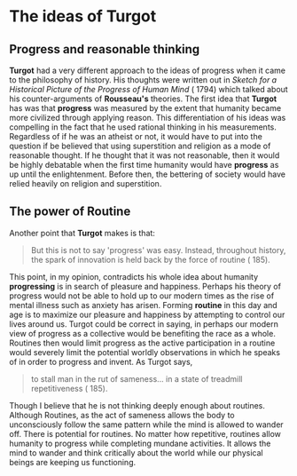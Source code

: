 # The ideas of Turgot
## Progress and reasonable thinking
**Turgot** had a very different approach to the ideas of progress when it came to the philosophy of history. His thoughts were written out in *Sketch for a Historical Picture of the Progress of Human Mind* ( 1794) which talked about his counter-arguments of **Rousseau's** theories. The first idea that **Turgot** has was that **progress**  was measured by the extent that humanity became more civilized through applying reason. This differentiation of his ideas was compelling in the fact that he used rational thinking in his measurements.  Regardless of if he was an atheist or not, it would have to put into the question if be believed that using superstition and religion as a mode of reasonable thought. If he thought that it was not reasonable, then it would be highly debatable when the first time humanity would have **progress** as up until the enlightenment. Before then, the bettering of society would have relied heavily on religion and superstition. 
## The power of Routine
Another point that **Turgot** makes is that:

>  But this is not to say 'progress' was easy. Instead, throughout
> history, the spark of innovation is held back by the force of routine
> ( 185).

This point, in my opinion, contradicts his whole idea about humanity **progressing** is in search of pleasure and happiness. Perhaps his theory of progress would not be able to hold up to our modern times as the rise of mental illness such as anxiety has arisen. Forming **routine** in this day and age is to maximize our pleasure and happiness by attempting to control our lives around us. Turgot could be correct in saying, in perhaps our modern view of progress as a collective would be benefiting the race as a whole. Routines then would limit progress as the active participation in a routine would severely limit the potential worldly observations in which he speaks of in order to progress and invent. As Turgot says,

>  to stall man in the rut of sameness... in a state of treadmill
> repetitiveness ( 185).

 Though I believe that he is not thinking deeply enough about routines. Although Routines, as the act of sameness allows the body to unconsciously follow the same pattern while the mind is allowed to wander off. There is potential for routines. No matter how repetitive, routines allow humanity to progress while completing mundane activities. It allows the mind to wander and think critically about the world while our physical beings are keeping us functioning.   
